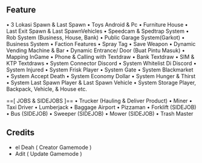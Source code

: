 ## Feature

• 3 Lokasi Spawn & Last Spawn
• Toys Android & Pc
• Furniture House
• Last Exit Spawn & Last SpawnVehicles
• Speedcam & Spedtrap System
• Rob System (Business, House, Bank)
• Public Garage System(Garkot)
• Business System
• Faction Features
• Spray Tag
• Save Weapon
• Dynamic Vending Machine & Bar
• Dynamic Entrance/ Door (Buat Pintu Masuk)
• Mapping InGame
• Phone & Calling with Textdraw
• Bank Textdraw
• SIM & KTP Textdraws
• System Connector Discord
• System Whitelist Di Discord
• System Injured
• System Frisk Player
• System Gate
• System Blackmarket
• System Accept Death
• System Economy Dollar
• System Hunger & Thirst
• System Last Spawn Player & Last Spawn Vehicle
• System Storage Player, Backpack, Vehicle, & House
etc.



==[ JOBS & SIDEJOBS ]==
• Trucker (Hauling & Deliver Product)
• Miner
• Taxi Driver
• Lumberjack
• Baggage Airport
• Pizzaman
• Forklift (SIDEJOB)
• Bus (SIDEJOB)
• Sweeper (SIDEJOB)
• Mower (SIDEJOB)
• Trash Master

## Credits

- el Deah ( Creator Gamemode )
- Adit ( Update Gamemode )
